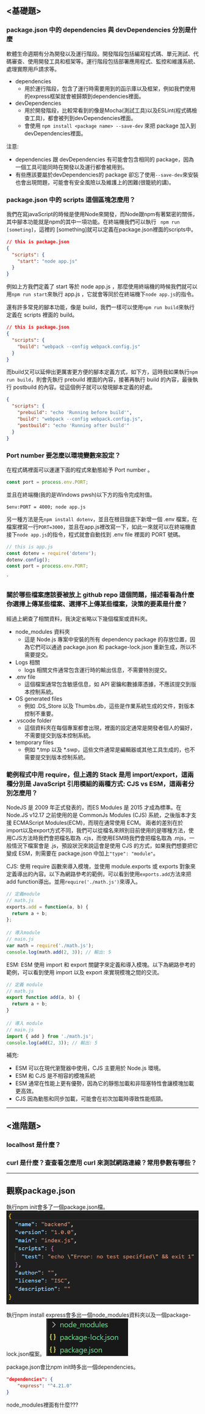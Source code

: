 ## <基礎題>
### package.json 中的 dependencies 與 devDependencies 分別是什麼

軟體生命週期有分為開發以及運行階段。開發階段包括編寫程式碼、單元測試、代碼審查、使用開發工具和框架等。運行階段包括部署應用程式、監控和維護系統、處理實際用戶請求等。

- dependencies
    - 用於運行階段，包含了運行時需要用到的函示庫以及框架，例如我們使用的express框架就會被歸類到dependencies裡面。
- devDependencies
    - 用於開發階段，比較常看到的像是Mocha(測試工具)以及ESLint(程式碼檢查工具)，都會被列到devDependencies裡面。
    - 會使用 ```npm install <package name> --save-dev``` 來把 package 加入到devDependencies裡面。

注意: 
- dependencies 跟 devDependencies 有可能會包含相同的 package，因為一個工具可能同時在開發以及運行都會被用到。
- 有些應該要屬於devDependencies的 package 卻忘了使用```--save-dev```來安裝也會出現問題，可能會有安全風險以及維護上的困難(很籠統的講)。

### package.json 中的 scripts 這個區塊怎麼用？

我們在寫javaScript的時候是使用Node來開發，而Node跟npm有著緊密的關係，其中腳本功能就是npm的其中一項功能。在終端機我們可以執行 ``` npm run [someting]```，這裡的 [something]就可以定義在package.json裡面的scripts中。

```json
// this is package.json
{
  "scripts": {
    "start": "node app.js"
  }
}

```

例如上方我們定義了 start 等於 node app.js ，那麼使用終端機的時候我們就可以用```npm run start```來執行 app.js ，它就會等同於在終端機下```node app.js```的指令。

還有許多常見的腳本功能，像是 build，我們一樣可以使用```npm run build```來執行定義在 scripts 裡面的 build。
```json
// this is package.json
{
  "scripts": {
    "build": "webpack --config webpack.config.js"
  }
}
```

而build又可以延伸出更厲害更方便的腳本定義方式，如下方，這時我如果執行```npm run build```，則會先執行 prebuild 裡面的內容，接著再執行 build 的內容，最後執行 postbuild 的內容。從這個例子就可以發現腳本定義的好處。
```json
{
  "scripts": {
    "prebuild": "echo 'Running before build'",
    "build": "webpack --config webpack.config.js",
    "postbuild": "echo 'Running after build'"
  }
}
```

### Port number 要怎麼以環境變數來設定？

在程式碼裡面可以運運下面的程式來動態給予 Port number 。
```js
const port = process.env.PORT;
```
並且在終端機(我的是Windows pwsh)以下方的指令完成附值。
```
$env:PORT = 4000; node app.js
```

另一種方法是先```npm install dotenv```，並且在根目錄底下新增一個 .env 檔案，在檔案裡寫一行```PORT=3000```，並且在app.js裡改寫一下，如此一來就可以在終端機直接下```node app.js```的指令，程式就會自動找到 .env file 裡面的 PORT 號碼。
```js
// this is app.js
const dotenv = require('dotenv');
dotenv.config();
const port = process.env.PORT;
```
ˋ
### 關於哪些檔案應該要被放上 github repo 這個問題，描述看看為什麼你選擇上傳某些檔案、選擇不上傳某些檔案，決策的要素是什麼？

經過上網查了相關資料，我決定省略以下幾個檔案或資料夾。

- node_modules 資料夾
    - 這是 Node.js 專案中安裝的所有 dependency package 的存放位置，因為它們可以通過 package.json 和 package-lock.json 重新生成，所以不需要提交。
- Logs 相關
    - logs 相關文件通常包含運行時的輸出信息，不需要特別提交。
- .env file
    - 這個檔案通常包含敏感信息，如 API 密鑰和數據庫憑據，不應該提交到版本控制系統。
- OS generated files
    - 例如 .DS_Store 以及 Thumbs.db，這些是作業系統生成的文件，對版本控制不重要。
- .vscode folder
    - 這個資料夾在每個專案都會出現，裡面的設定通常是開發者個人的偏好，不需要提交到版本控制系統。
- temporary files
    - 例如 *.tmp 以及 *.swp，這些文件通常是編輯器或其他工具生成的，也不需要提交到版本控制系統。

### 範例程式中用 require，但上週的 Stack 是用 import/export，這兩種分別是 JavaScript 引用模組的兩種方式: CJS vs ESM，這兩者分別怎麼用？

NodeJS 是 2009 年正式發表的，而ES Modules 是 2015 才成為標準。在 Node.JS v12.17 之前使用的是 CommonJs Modules (CJS) 系統，之後版本才支援 ECMAScript Modules(ECM)，而現在通常使用 ECM。
兩者的差別在於import以及export方式不同，我們可以從檔名來辨別目前使用的是哪種方法，使用CJS方法時我們會把檔名取為 .cjs，而使用ESM時我們會把檔名取為 .mjs，一般情況下檔案會是 .js，預設狀況來說這會是使用 CJS 的方式，如果我們想要把它變成 ESM，則需要在 package.json 中加上```"type": "module"```。

CJS: 使用 require 函數來導入模塊，並使用 module.exports 或 exports 對象來定義導出的內容。以下為網路參考的範例，可以看到使用```exports.add```方法來把add function導出。並用```require('./math.js')```來導入。

```js
// 定義module
// math.js
exports.add = function(a, b) {
  return a + b;
};

// 導入module
// main.js
var math = require('./math.js');
console.log(math.add(2, 3)); // 輸出: 5
```

ESM: ESM 使用 import 和 export 關鍵字來定義和導入模塊。以下為網路參考的範例，可以看到使用 import 以及 export 來實現模塊之間的交流。

```js
// 定義 module
// math.js
export function add(a, b) {
  return a + b;
}

// 導入 module
// main.js
import { add } from './math.js';
console.log(add(2, 3)); // 輸出: 5
```

補充:
- ESM 可以在現代瀏覽器中使用，CJS 主要用於 Node.js 環境。
- ESM 和 CJS 是不相容的模塊系統
- ESM 通常在性能上更有優勢，因為它的靜態加載和非阻塞特性會讓模塊加載更高效。
- CJS 因為動態和同步加載，可能會在初次加載時導致性能瓶頸。

---

## <進階題>

### localhost 是什麼？
### curl 是什麼？查查看怎麼用 curl 來測試網路連線？常用參數有哪些？

---

## 觀察package.json

執行npm init會多了一個package.json檔。
![jinit](./assets/json_init.png)

執行npm install express會多出一個node_modules資料夾以及一個package-lock.json檔案。
![alt text](./assets/install_express.png)

package.json會比npm init時多出一個dependencies。

```json
"dependencies": {
    "express": "^4.21.0"
}
```

node_modules裡面有什麼???